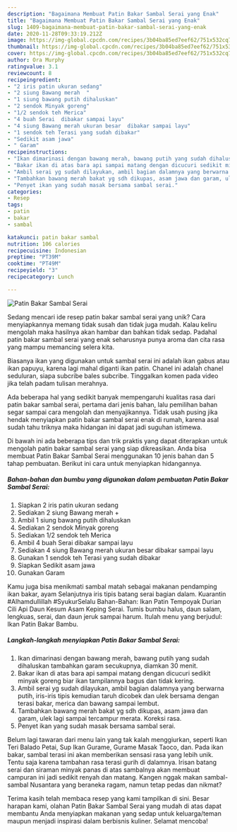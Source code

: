 ```yaml
---
description: "Bagaimana Membuat Patin Bakar Sambal Serai yang Enak"
title: "Bagaimana Membuat Patin Bakar Sambal Serai yang Enak"
slug: 1409-bagaimana-membuat-patin-bakar-sambal-serai-yang-enak
date: 2020-11-28T09:33:19.212Z
image: https://img-global.cpcdn.com/recipes/3b04ba85ed7eef62/751x532cq70/patin-bakar-sambal-serai-foto-resep-utama.jpg
thumbnail: https://img-global.cpcdn.com/recipes/3b04ba85ed7eef62/751x532cq70/patin-bakar-sambal-serai-foto-resep-utama.jpg
cover: https://img-global.cpcdn.com/recipes/3b04ba85ed7eef62/751x532cq70/patin-bakar-sambal-serai-foto-resep-utama.jpg
author: Ora Murphy
ratingvalue: 3.1
reviewcount: 8
recipeingredient:
- "2 iris patin ukuran sedang"
- "2 siung Bawang merah  "
- "1 siung bawang putih dihaluskan"
- "2 sendok Minyak goreng"
- "1/2 sendok teh Merica"
- "4 buah Serai  dibakar sampai layu"
- "4 siung Bawang merah ukuran besar  dibakar sampai layu"
- "1 sendok teh Terasi yang sudah dibakar"
- "Sedikit asam jawa"
- " Garam"
recipeinstructions:
- "Ikan dimarinasi dengan bawang merah, bawang putih yang sudah dihaluskan tambahkan garam secukupnya, diamkan 30 menit."
- "Bakar ikan di atas bara api sampai matang dengan dicucuri sedikit minyak goreng biar ikan tampilannya bagus dan tidak kering."
- "Ambil serai yg sudah dilayukan, ambil bagian dalamnya yang berwarna putih, iris-iris tipis kemudian taruh dicobek dan ulek bersama dengan terasi bakar, merica dan bawang sampai lembut."
- "Tambahkan bawang merah bakat yg sdh dikupas, asam jawa dan garam, ulek lagi sampai tercampur merata. Koreksi rasa."
- "Penyet ikan yang sudah masak bersama sambal serai."
categories:
- Resep
tags:
- patin
- bakar
- sambal

katakunci: patin bakar sambal 
nutrition: 106 calories
recipecuisine: Indonesian
preptime: "PT39M"
cooktime: "PT49M"
recipeyield: "3"
recipecategory: Lunch

---
```



![Patin Bakar Sambal Serai](https://img-global.cpcdn.com/recipes/3b04ba85ed7eef62/751x532cq70/patin-bakar-sambal-serai-foto-resep-utama.jpg)

Sedang mencari ide resep patin bakar sambal serai yang unik? Cara menyiapkannya memang tidak susah dan tidak juga mudah. Kalau keliru mengolah maka hasilnya akan hambar dan bahkan tidak sedap. Padahal patin bakar sambal serai yang enak seharusnya punya aroma dan cita rasa yang mampu memancing selera kita.

Biasanya ikan yang digunakan untuk sambal serai ini adalah ikan gabus atau ikan papuyu, karena lagi mahal diganti ikan patin. Chanel ini adalah chanel seduluran, siapa subcribe bales subcribe. Tinggalkan komen pada video jika telah padam tulisan merahnya.

Ada beberapa hal yang sedikit banyak mempengaruhi kualitas rasa dari patin bakar sambal serai, pertama dari jenis bahan, lalu pemilihan bahan segar sampai cara mengolah dan menyajikannya. Tidak usah pusing jika hendak menyiapkan patin bakar sambal serai enak di rumah, karena asal sudah tahu triknya maka hidangan ini dapat jadi suguhan istimewa.


Di bawah ini ada beberapa tips dan trik praktis yang dapat diterapkan untuk mengolah patin bakar sambal serai yang siap dikreasikan. Anda bisa membuat Patin Bakar Sambal Serai menggunakan 10 jenis bahan dan 5 tahap pembuatan. Berikut ini cara untuk menyiapkan hidangannya.

<!--inarticleads1-->

##### Bahan-bahan dan bumbu yang digunakan dalam pembuatan Patin Bakar Sambal Serai:

1. Siapkan 2 iris patin ukuran sedang
1. Sediakan 2 siung Bawang merah  +
1. Ambil 1 siung bawang putih dihaluskan
1. Sediakan 2 sendok Minyak goreng
1. Sediakan 1/2 sendok teh Merica
1. Ambil 4 buah Serai  dibakar sampai layu
1. Sediakan 4 siung Bawang merah ukuran besar  dibakar sampai layu
1. Gunakan 1 sendok teh Terasi yang sudah dibakar
1. Siapkan Sedikit asam jawa
1. Gunakan  Garam


Kamu juga bisa menikmati sambal matah sebagai makanan pendamping ikan bakar, ayam Selanjutnya iris tipis batang serai bagian dalam. Kuarantin #Alhamdullillah #SyukurSelalu Bahan-Bahan: Ikan Patin Tempoyak Durian Cili Api Daun Kesum Asam Keping Serai. Tumis bumbu halus, daun salam, lengkuas, serai, dan daun jeruk sampai harum. Itulah menu yang berjudul: Ikan Patin Bakar Bambu. 

<!--inarticleads2-->

##### Langkah-langkah menyiapkan Patin Bakar Sambal Serai:

1. Ikan dimarinasi dengan bawang merah, bawang putih yang sudah dihaluskan tambahkan garam secukupnya, diamkan 30 menit.
1. Bakar ikan di atas bara api sampai matang dengan dicucuri sedikit minyak goreng biar ikan tampilannya bagus dan tidak kering.
1. Ambil serai yg sudah dilayukan, ambil bagian dalamnya yang berwarna putih, iris-iris tipis kemudian taruh dicobek dan ulek bersama dengan terasi bakar, merica dan bawang sampai lembut.
1. Tambahkan bawang merah bakat yg sdh dikupas, asam jawa dan garam, ulek lagi sampai tercampur merata. Koreksi rasa.
1. Penyet ikan yang sudah masak bersama sambal serai.


Belum lagi tawaran dari menu lain yang tak kalah menggiurkan, seperti Ikan Teri Balado Petai, Sup Ikan Gurame, Gurame Masak Taoco, dan. Pada ikan bakar, sambal terasi ini akan memberikan sensasi rasa yang lebih unik. Tentu saja karena tambahan rasa terasi gurih di dalamnya. Irisan batang serai dan siraman minyak panas di atas sambalnya akan membuat campuran ini jadi sedikit renyah dan matang. Kangen nggak makan sambal-sambal Nusantara yang beraneka ragam, namun tetap pedas dan nikmat? 

Terima kasih telah membaca resep yang kami tampilkan di sini. Besar harapan kami, olahan Patin Bakar Sambal Serai yang mudah di atas dapat membantu Anda menyiapkan makanan yang sedap untuk keluarga/teman maupun menjadi inspirasi dalam berbisnis kuliner. Selamat mencoba!
